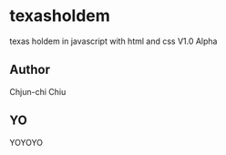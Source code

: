 # texasholdem
texas holdem in javascript with html and css
V1.0 Alpha 
## Author
Chjun-chi Chiu

## YO
YOYOYO